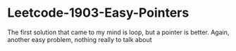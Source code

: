 # Leetcode-1903-Easy-Pointers
The first solution that came to my mind is loop, but a pointer is better. Again, another easy problem, nothing really to talk about
